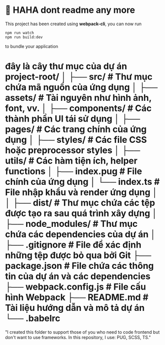# 🚀 HAHA dont readme any more

This project has been created using **webpack-cli**, you can now run

```
npm run watch
npm run build:dev
```

to bundle your application

đây là cây thư mục của dự án
project-root/
│
├── src/ # Thư mục chứa mã nguồn của ứng dụng
│ ├── assets/ # Tài nguyên như hình ảnh, font, vv.
│ ├── components/ # Các thành phần UI tái sử dụng
│ ├── pages/ # Các trang chính của ứng dụng
│ ├── styles/ # Các file CSS hoặc preprocessor styles
│ ├── utils/ # Các hàm tiện ích, helper functions
│ ├── index.pug # File chính của ứng dụng
│ └── index.ts # File nhập khẩu và render ứng dụng
│
│
├── dist/ # Thư mục chứa các tệp được tạo ra sau quá trình xây dựng
│
├── node_modules/ # Thư mục chứa các dependencies của dự án
│
├── .gitignore # File để xác định những tệp được bỏ qua bởi Git
├── package.json # File chứa các thông tin của dự án và các dependencies
├── webpack.config.js # File cấu hình Webpack
├── README.md # Tài liệu hướng dẫn và mô tả dự án
└── .babelrc
=======
"I created this folder to support those of you who need to code frontend but don't want to use frameworks. In this repository, I use: PUG, SCSS, TS."

